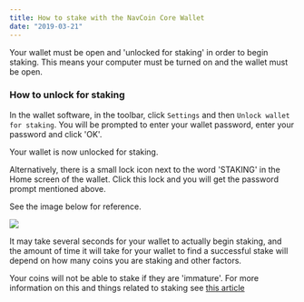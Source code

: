 ```yaml
---
title: How to stake with the NavCoin Core Wallet
date: "2019-03-21"
---
```


Your wallet must be open and 'unlocked for staking' in order to begin staking. This means your computer must be turned on and the wallet must be open.


### How to unlock for staking

In the wallet software, in the toolbar, click `Settings` and then `Unlock wallet for staking`. You will be prompted to enter your wallet password, enter your password and click 'OK'.

Your wallet is now unlocked for staking.

Alternatively, there is a small lock icon next to the word 'STAKING' in the Home screen of the wallet. Click this lock and you will get the password prompt mentioned above.

See the image below for reference.

![](/images/staking-guide.png)

It may take several seconds for your wallet to actually begin staking, and the amount of time it will take for your wallet to find a successful stake will depend on how many coins you are staking and other factors.

Your coins will not be able to stake if they are 'immature'. For more information on this and things related to staking see [this article](https://medium.com/@bocyaj2012/nav-coin-proof-of-stake-informational-guide-71c9c3417212)